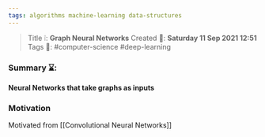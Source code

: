 ```yaml
---
tags: algorithms machine-learning data-structures
---
```

> Title ❕: **Graph Neural Networks**
> Created 📅: **Saturday 11 Sep 2021 12:51**
  Tags 📎: #computer-science #deep-learning 

### Summary ⌛:
**Neural Networks that take graphs as inputs**

### Motivation
Motivated from [[Convolutional Neural Networks]]